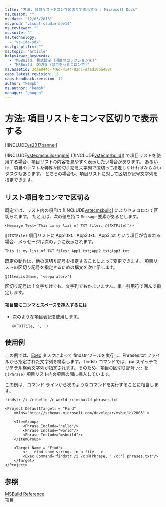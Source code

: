 ```yaml
---
title: "方法: 項目リストをコンマ区切りで表示する | Microsoft Docs"
ms.custom: ""
ms.date: "12/03/2016"
ms.prod: "visual-studio-dev14"
ms.reviewer: ""
ms.suite: ""
ms.technology: 
  - "vs-ide-sdk"
ms.tgt_pltfrm: ""
ms.topic: "article"
helpviewer_keywords: 
  - "MSBuild, 書式設定 (項目のコレクションを)"
  - "MSBuild, 区切る (項目をセミコロンで)"
ms.assetid: 3cae844c-7c6d-4144-82dc-efad10ba458f
caps.latest.revision: 12
caps.handback.revision: 12
author: "kempb"
ms.author: "kempb"
manager: "ghogen"
---
```

# 方法: 項目リストをコンマ区切りで表示する
[!INCLUDE[vs2017banner](../code-quality/includes/vs2017banner.md)]

[!INCLUDE[vstecmsbuildengine](../msbuild/includes/vstecmsbuildengine_md.md)] \([!INCLUDE[vstecmsbuild](../extensibility/internals/includes/vstecmsbuild_md.md)]\) で項目リストを使用する場合、項目リストの内容を見やすく表示したい場合があります。  あるいは、項目のリストを特殊な区切り記号文字列で区切って指定しなければならないタスクもあります。  どちらの場合も、項目リストに対して区切り記号文字列を指定できます。  
  
## リスト項目をコンマで区切る  
 既定では、リスト内の項目は [!INCLUDE[vstecmsbuild](../extensibility/internals/includes/vstecmsbuild_md.md)] によりセミコロンで区切られます。  たとえば、次の値を持つ `Message` 要素があるとします。  
  
 `<Message Text="This is my list of TXT files: @(TXTFile)"/>`  
  
 `@(TXTFile)` 項目リストに App1.txt、App2.txt、App3.txt という項目が含まれる場合、メッセージは次のように表示されます。  
  
 `This is my list of TXT files: App1.txt;App2.txt;App3.txt`  
  
 既定の動作は、他の区切り記号を指定することによって変更できます。  項目リストの区切り記号を指定するための構文を次に示します。  
  
 `@(ItemListName, '<separator>')`  
  
 区切り記号は 1 文字だけでも、文字列でもかまいません。単一引用符で囲んで指定します。  
  
#### 項目間にコンマとスペースを挿入するには  
  
-   次のような項目表記を使用します。  
  
     `@(TXTFile, ', ')`  
  
## 使用例  
 この例では、[Exec](../msbuild/exec-task.md) タスクによって findstr ツールを実行し、Phrases.txt ファイルから指定された文字列を検索します。  findstr コマンドでは、**\/c:** スイッチでリテラル検索文字列が指定されます。そのため、項目の区切り記号 `/c:` を `@(Phrase)` 項目リスト内の項目の間に挿入しています。  
  
 この例は、コマンド ラインから次のようなコマンドを実行することに相当します。  
  
 `findstr /i /c:hello /c:world /c:msbuild phrases.txt`  
  
```  
<Project DefaultTargets = "Find"  
    xmlns="http://schemas.microsoft.com/developer/msbuild/2003" >  
  
    <ItemGroup>  
        <Phrase Include="hello"/>  
        <Phrase Include="world"/>  
        <Phrase Include="msbuild"/>  
    </ItemGroup>  
  
    <Target Name = "Find">  
        <!-- Find some strings in a file -->  
        <Exec Command="findstr /i /c:@(Phrase, ' /c:') phrases.txt"/>  
    </Target>  
</Project>  
```  
  
## 参照  
 [MSBuild Reference](../msbuild/msbuild-reference.md)   
 [項目](../msbuild/msbuild-items.md)